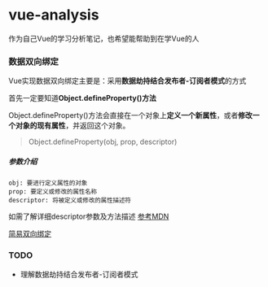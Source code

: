 # vue-analysis
作为自己Vue的学习分析笔记，也希望能帮助到在学Vue的人

### 数据双向绑定
Vue实现数据双向绑定主要是：采用**数据劫持结合发布者-订阅者模式**的方式

首先一定要知道**Object.defineProperty()方法**

Object.defineProperty()方法会直接在一个对象上**定义一个新属性**，或者**修改一个对象的现有属性**，并返回这个对象。

> Object.defineProperty(obj, prop, descriptor) 

##### 参数介绍
```
obj: 要进行定义属性的对象
prop: 要定义或修改的属性名称
descriptor: 将被定义或修改的属性描述符
```

如需了解详细descriptor参数及方法描述 [参考MDN](https://developer.mozilla.org/zh-CN/docs/Web/JavaScript/Reference/Global_Objects/Object/defineProperty)

[简易双向绑定](https://github.com/CrankySimba/vue-analysis/tree/master/数据双向绑定)

### TODO
- 理解数据劫持结合发布者-订阅者模式







